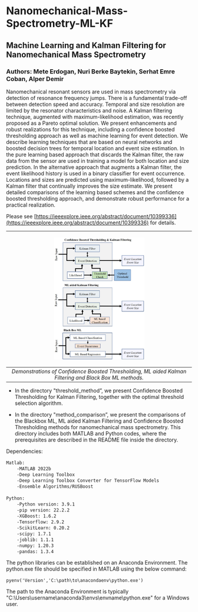 # Nanomechanical-Mass-Spectrometry-ML-KF
## Machine Learning and Kalman Filtering for Nanomechanical Mass Spectrometry

### Authors: Mete Erdogan, Nuri Berke Baytekin, Serhat Emre Coban, Alper Demir

Nanomechanical resonant sensors are used in mass spectrometry via detection of resonance frequency jumps. There is a fundamental trade-off between detection speed and accuracy. Temporal and size resolution are limited by the resonator characteristics and noise. A Kalman filtering technique, augmented with maximum-likelihood estimation, was recently proposed as a Pareto optimal solution. We present enhancements and robust realizations for this technique, including a confidence boosted thresholding approach as well as machine learning for event detection. We describe learning techniques that are based on neural networks and boosted decision trees for temporal location and event size estimation. In the pure learning based approach that discards the Kalman filter, the raw data from the sensor are used in training a model for both location and size prediction. In the alternative approach that augments a Kalman filter, the event likelihood history is used in a binary classifier for event occurrence. Locations and sizes are predicted using maximum-likelihood, followed by a Kalman filter that continually improves the size estimate. We present detailed comparisons of the learning based schemes and the confidence boosted thresholding approach, and demonstrate robust performance for a practical realization.

Please see [https://ieeexplore.ieee.org/abstract/document/10399336](https://ieeexplore.ieee.org/abstract/document/10399336) for details.  

| <p align="center"> <img src="figures/methods.jpg" width=50% height=50%> </p> | 
|:--:| 
| *Demonstrations of Confidence Boosted Thresholding, ML aided Kalman Filtering and Black Box ML methods.* |



- In the directory "threshold_method”, we present Confidence Boosted Thresholding for Kalman Filtering, together with the optimal threshold selection algorithm. 

- In the directory "method_comparison”, we present the comparisons of the Blackbox ML, ML aided Kalman Filtering and Confidence Boosted Thresholding methods for nanomechanical mass spectrometry. This directory includes both MATLAB and Python codes, where the prerequisites are described in the README file inside the directory.

Dependencies:
	
	Matlab:
		-MATLAB 2022b
		-Deep Learning Toolbox
		-Deep Learning Toolbox Converter for TensorFlow Models
		-Ensemble Algorithms/RUSBoost

	Python:
		-Python version: 3.9.1
		-pip version: 22.2.2
		-XGBoost: 1.6.2
		-Tensorflow: 2.9.2
		-ScikitLearn: 0.20.2
		-scipy: 1.7.1
		-joblib: 1.1.1
		-numpy: 1.20.3
		-pandas: 1.3.4


The python libraries can be established on an Anaconda Environment.
The python.exe file should be specified in MATLAB using the below command:

	pyenv('Version','C:\path\to\anacondaenv\python.exe')

The path to the Anaconda Environment is typically "C:\Users\username\anaconda3\envs\envname\python.exe" for a Windows user.
	

